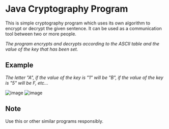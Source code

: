 # Java Cryptography Program

This is simple cryptography program which uses its own algorithm to encrypt or decrypt the given sentence.
It can be used as a communication tool between two or more people.

*The program encrypts and decrypts according to the ASCII table and the value of the key that has been set.* 

## Example
*The letter "A", if the value of the key is "1" will be "B", if the value of the key is "5" will be F, etc...*

![image](https://user-images.githubusercontent.com/78180193/124848313-44b14c00-dfa5-11eb-82e1-8c532a7acd73.png)
![image](https://user-images.githubusercontent.com/78180193/124848436-84783380-dfa5-11eb-9c8e-c6d25f568fa8.png)

## Note
Use this or other similar programs responsibly.
